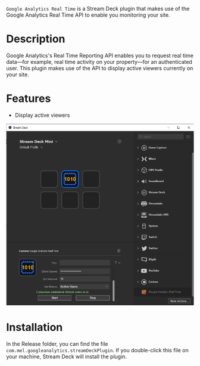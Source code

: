 `Google Analytics Real Time` is a Stream Deck plugin that makes use of the Google Analytics Real Time API to enable you monitoring your site.

# Description

Google Analytics's Real Time Reporting API enables you to request real time data—for example, real time activity on your property—for an authenticated user. This plugin makes use of the API to display active viewers currently on your site.

# Features

- Display active viewers

![](screenshot.png)

# Installation

In the Release folder, you can find the file `com.mel.googleanalytics.streamDeckPlugin`. If you double-click this file on your machine, Stream Deck will install the plugin.
